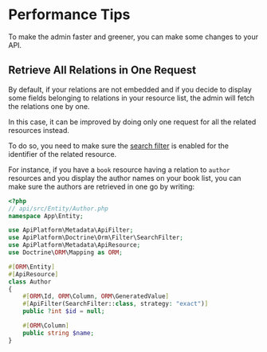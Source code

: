 # Performance Tips

To make the admin faster and greener, you can make some changes to your API.

## Retrieve All Relations in One Request

By default, if your relations are not embedded and if you decide to display some fields belonging to relations in your resource list,
the admin will fetch the relations one by one.

In this case, it can be improved by doing only one request for all the related resources instead.

To do so, you need to make sure the [search filter](../core/filters.md#apifilter-attribute) is enabled for the identifier of the related resource.

For instance, if you have a `book` resource having a relation to `author` resources and you display the author names on your book list,
you can make sure the authors are retrieved in one go by writing:

```php
<?php
// api/src/Entity/Author.php
namespace App\Entity;

use ApiPlatform\Metadata\ApiFilter;
use ApiPlatform\Doctrine\Orm\Filter\SearchFilter;
use ApiPlatform\Metadata\ApiResource;
use Doctrine\ORM\Mapping as ORM;

#[ORM\Entity]
#[ApiResource]
class Author
{
    #[ORM\Id, ORM\Column, ORM\GeneratedValue]
    #[ApiFilter(SearchFilter::class, strategy: "exact")]
    public ?int $id = null;

    #[ORM\Column]
    public string $name;
}
```
